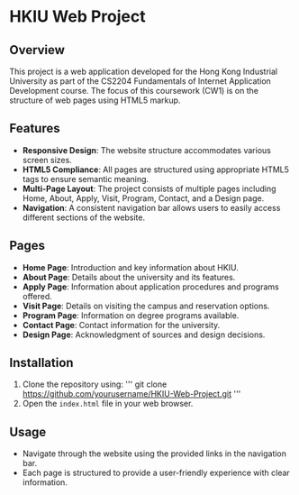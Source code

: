 # HKIU Web Project

## Overview
This project is a web application developed for the Hong Kong Industrial University as part of the CS2204 Fundamentals of Internet Application Development course. The focus of this coursework (CW1) is on the structure of web pages using HTML5 markup.

## Features
- **Responsive Design**: The website structure accommodates various screen sizes.
- **HTML5 Compliance**: All pages are structured using appropriate HTML5 tags to ensure semantic meaning.
- **Multi-Page Layout**: The project consists of multiple pages including Home, About, Apply, Visit, Program, Contact, and a Design page.
- **Navigation**: A consistent navigation bar allows users to easily access different sections of the website.

## Pages
- **Home Page**: Introduction and key information about HKIU.
- **About Page**: Details about the university and its features.
- **Apply Page**: Information about application procedures and programs offered.
- **Visit Page**: Details on visiting the campus and reservation options.
- **Program Page**: Information on degree programs available.
- **Contact Page**: Contact information for the university.
- **Design Page**: Acknowledgment of sources and design decisions.

## Installation
1. Clone the repository using:
   '''
git clone https://github.com/yourusername/HKIU-Web-Project.git
'''
2. Open the `index.html` file in your web browser.

## Usage
- Navigate through the website using the provided links in the navigation bar.
- Each page is structured to provide a user-friendly experience with clear information.
